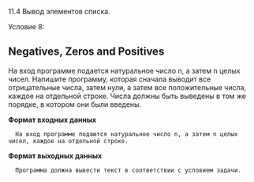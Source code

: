 11.4 Вывод элементов списка.

Условие 8:

## Negatives, Zeros and Positives ##

На вход программе подается натуральное число n, а затем n целых чисел. Напишите программу, которая сначала выводит все отрицательные числа, затем нули, а затем все положительные числа,
каждое на отдельной строке. Числа должны быть выведены в том же порядке, в котором они были введены.

**Формат входных данных**

      На вход программе подаются натуральное число n, а затем n целых чисел, каждое на отдельной строке.
      
**Формат выходных данных**

      Программа должна вывести текст в соответствии с условием задачи.
